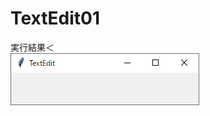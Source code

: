 # TextEdit01

実行結果＜<br>
![screenshot](https://github.com/fukuzai/TextEdit01/blob/main/TextEdit01.png)
